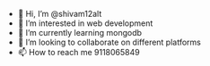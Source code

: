- 👋 Hi, I’m @shivam12alt
- 👀 I’m interested in web development
- 🌱 I’m currently learning mongodb
- 💞️ I’m looking to collaborate on different platforms
- 📫 How to reach me 9118065849

<!---
shivam12alt/shivam12alt is a ✨ special ✨ repository because its `README.md` (this file) appears on your GitHub profile.
You can click the Preview link to take a look at your changes.
--->
